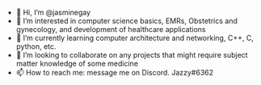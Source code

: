 - 👋 Hi, I’m @jasminegay
- 👀 I’m interested in computer science basics, EMRs, Obstetrics and gynecology, and development of healthcare applications
- 🌱 I’m currently learning computer architecture and networking, C++, C, python, etc.
- 💞️ I’m looking to collaborate on any projects that might require subject matter knowledge of some medicine 
- 📫 How to reach me: message me on Discord. Jazzy#6362

<!---
jasminegay/jasminegay is a ✨ special ✨ repository because its `README.md` (this file) appears on your GitHub profile.
You can click the Preview link to take a look at your changes.
--->
